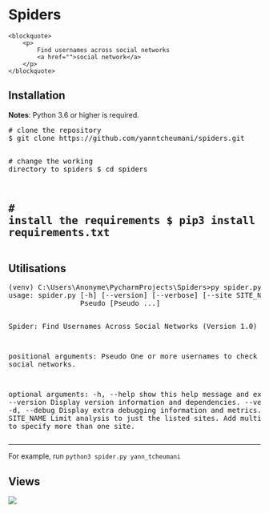 # Spiders
    <blockquote>
        <p>
            Find usernames across social networks
            <a href="">social network</a>
        </p>
    </blockquote>
   <h2>Installation</h2>
   <strong>Notes</strong>: Python 3.6 or higher is required.
   <div class="highlight highlight-source-shell"><pre><span class="pl-c"><span class="pl-c">#</span> clone the repository</span>
$ git clone https://github.com/yanntcheumani/spiders.git

<span class="pl-c"><span class="pl-c">#</span> change the working directory to spiders</span>
$ <span class="pl-c1">cd</span> spiders

<span class="pl-c"><span class="pl-c">#</span> install the requirements</span>
$ pip3 install -r requirements.txt</pre></div>
------------
<h2>Utilisations</h2>
<div class="highlight highlight-source-shell"><pre>
(venv) C:\Users\Anonyme\PycharmProjects\Spiders>py spider.py --help
usage: spider.py [-h] [--version] [--verbose] [--site SITE_NAME]
                 Pseudo [Pseudo ...]

Spider: Find Usernames Across Social Networks (Version 1.0)

positional arguments:
  Pseudo                One or more usernames to check with social networks.

optional arguments:
  -h, --help            show this help message and exit
  --version             Display version information and dependencies.
  --verbose, -v, -d, --debug
                        Display extra debugging information and metrics.
  --site SITE_NAME      Limit analysis to just the listed sites. Add multiple
                        options to specify more than one site.
</pre>

---------------
<p>For example, run <code>python3 spider.py yann_tcheumani</code></p>
<h2>Views</h2>
<a target="_blank" rel="noopener noreferrer" href="/yanntcheumani/Hack/blob/master/screenshot/preview.png">
<img src="/yanntcheumani/Spider/raw/master/screenshot/preview.png" style="max-width:100%;"></a>

